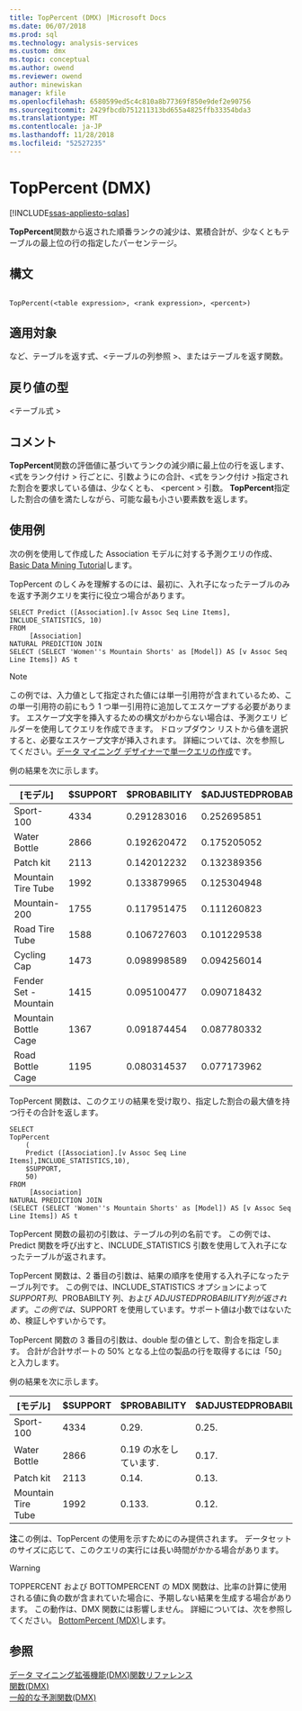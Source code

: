 ```yaml
---
title: TopPercent (DMX) |Microsoft Docs
ms.date: 06/07/2018
ms.prod: sql
ms.technology: analysis-services
ms.custom: dmx
ms.topic: conceptual
ms.author: owend
ms.reviewer: owend
author: minewiskan
manager: kfile
ms.openlocfilehash: 6580599ed5c4c810a8b77369f850e9def2e90756
ms.sourcegitcommit: 2429fbcdb751211313bd655a4825ffb33354bda3
ms.translationtype: MT
ms.contentlocale: ja-JP
ms.lasthandoff: 11/28/2018
ms.locfileid: "52527235"
---
```

# <a name="toppercent-dmx"></a>TopPercent (DMX)
[!INCLUDE[ssas-appliesto-sqlas](../includes/ssas-appliesto-sqlas.md)]

  **TopPercent**関数から返された順番ランクの減少は、累積合計が、少なくともテーブルの最上位の行の指定したパーセンテージ。  
  
## <a name="syntax"></a>構文  
  
```  
  
TopPercent(<table expression>, <rank expression>, <percent>)  
```  
  
## <a name="applies-to"></a>適用対象  
 など、テーブルを返す式、\<テーブルの列参照 >、またはテーブルを返す関数。  
  
## <a name="return-type"></a>戻り値の型  
 \<テーブル式 >  
  
## <a name="remarks"></a>コメント  
 **TopPercent**関数の評価値に基づいてランクの減少順に最上位の行を返します、\<式をランク付け > 行ごとに、引数ようにの合計、\<式をランク付け >指定された割合を要求している値は、少なくとも、 \<percent > 引数。 **TopPercent**指定した割合の値を満たしながら、可能な最も小さい要素数を返します。  
  
## <a name="examples"></a>使用例  
 次の例を使用して作成した Association モデルに対する予測クエリの作成、 [Basic Data Mining Tutorial](https://msdn.microsoft.com/library/6602edb6-d160-43fb-83c8-9df5dddfeb9c)します。  
  
 TopPercent のしくみを理解するのには、最初に、入れ子になったテーブルのみを返す予測クエリを実行に役立つ場合があります。  
  
```  
SELECT Predict ([Association].[v Assoc Seq Line Items], INCLUDE_STATISTICS, 10)  
FROM   
     [Association]  
NATURAL PREDICTION JOIN  
SELECT (SELECT 'Women''s Mountain Shorts' as [Model]) AS [v Assoc Seq Line Items]) AS t  
```  
  
> [!NOTE]  
>  この例では、入力値として指定された値には単一引用符が含まれているため、この単一引用符の前にもう 1 つ単一引用符に追加してエスケープする必要があります。 エスケープ文字を挿入するための構文がわからない場合は、予測クエリ ビルダーを使用してクエリを作成できます。 ドロップダウン リストから値を選択すると、必要なエスケープ文字が挿入されます。 詳細については、次を参照してください。[データ マイニング デザイナーで単一クエリの作成](../analysis-services/data-mining/create-a-singleton-query-in-the-data-mining-designer.md)です。  
  
 例の結果を次に示します。  
  
|[モデル]|$SUPPORT|$PROBABILITY|$ADJUSTEDPROBABILITY|  
|-----------|--------------|------------------|--------------------------|  
|Sport-100|4334|0.291283016|0.252695851|  
|Water Bottle|2866|0.192620472|0.175205052|  
|Patch kit|2113|0.142012232|0.132389356|  
|Mountain Tire Tube|1992|0.133879965|0.125304948|  
|Mountain-200|1755|0.117951475|0.111260823|  
|Road Tire Tube|1588|0.106727603|0.101229538|  
|Cycling Cap|1473|0.098998589|0.094256014|  
|Fender Set - Mountain|1415|0.095100477|0.090718432|  
|Mountain Bottle Cage|1367|0.091874454|0.087780332|  
|Road Bottle Cage|1195|0.080314537|0.077173962|  
  
 TopPercent 関数は、このクエリの結果を受け取り、指定した割合の最大値を持つ行その合計を返します。  
  
```  
SELECT   
TopPercent  
    (  
    Predict ([Association].[v Assoc Seq Line Items],INCLUDE_STATISTICS,10),  
    $SUPPORT,  
    50)  
FROM   
     [Association]  
NATURAL PREDICTION JOIN  
(SELECT (SELECT 'Women''s Mountain Shorts' as [Model]) AS [v Assoc Seq Line Items]) AS t  
```  
  
 TopPercent 関数の最初の引数は、テーブルの列の名前です。 この例では、Predict 関数を呼び出すと、INCLUDE_STATISTICS 引数を使用して入れ子になったテーブルが返されます。  
  
 TopPercent 関数は、2 番目の引数は、結果の順序を使用する入れ子になったテーブル列です。 この例では、INCLUDE_STATISTICS オプションによって $SUPPORT 列、$PROBABILTY 列、および $ADJUSTED PROBABILITY 列が返されます。 この例では、$SUPPORT を使用しています。サポート値は小数ではないため、検証しやすいからです。  
  
 TopPercent 関数の 3 番目の引数は、double 型の値として、割合を指定します。 合計が合計サポートの 50% となる上位の製品の行を取得するには「50」と入力します。  
  
 例の結果を次に示します。  
  
|[モデル]|$SUPPORT|$PROBABILITY|$ADJUSTEDPROBABILITY|  
|-----------|--------------|------------------|--------------------------|  
|Sport-100|4334|0.29.|0.25.|  
|Water Bottle|2866|0.19 の水をしています.|0.17.|  
|Patch kit|2113|0.14.|0.13.|  
|Mountain Tire Tube|1992|0.133.|0.12.|  
  
 **注**この例は、TopPercent の使用を示すためにのみ提供されます。 データセットのサイズに応じて、このクエリの実行には長い時間がかかる場合があります。  
  
> [!WARNING]  
>  TOPPERCENT および BOTTOMPERCENT の MDX 関数は、比率の計算に使用される値に負の数が含まれていた場合に、予期しない結果を生成する場合があります。 この動作は、DMX 関数には影響しません。 詳細については、次を参照してください。 [BottomPercent &#40;MDX&#41;](../mdx/bottompercent-mdx.md)します。  
  
## <a name="see-also"></a>参照  
 [データ マイニング拡張機能&#40;DMX&#41;関数リファレンス](../dmx/data-mining-extensions-dmx-function-reference.md)   
 [関数&#40;DMX&#41;](../dmx/functions-dmx.md)   
 [一般的な予測関数&#40;DMX&#41;](../dmx/general-prediction-functions-dmx.md)  
  
  
